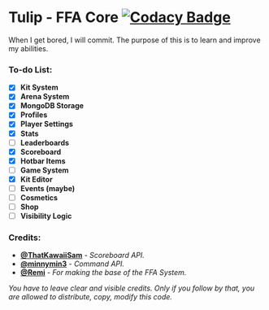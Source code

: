 # Tulip - FFA Core [![Codacy Badge](https://api.codacy.com/project/badge/Grade/3507936ade234ae7bb280eae37ca04ce)](https://app.codacy.com/gh/hmEmmy/Tulip?utm_source=github.com&utm_medium=referral&utm_content=hmEmmy/Tulip&utm_campaign=Badge_Grade_Settings)
When I get bored, I will commit. The purpose of this is to learn and improve my abilities.

### To-do List:
- [x] **Kit System**
- [x] **Arena System**
- [x] **MongoDB Storage**
- [x] **Profiles**
- [x] **Player Settings**
- [x] **Stats**
- [ ] **Leaderboards**
- [x] **Scoreboard**
- [x] **Hotbar Items**
- [ ] **Game System**
- [X] **Kit Editor**
- [ ] **Events (maybe)**
- [ ] **Cosmetics**
- [ ] **Shop**
- [ ] **Visibility Logic**

### Credits:
- [**@ThatKawaiiSam**](https://github.com/ThatKawaiiSam/Assemble) - *Scoreboard API.*
- [**@minnymin3**](https://github.com/mcardy/CommandFramework) - *Command API.*
- [**@Remi**](https://github.com/hmRemi) - *For making the base of the FFA System.*


*You have to leave clear and visible credits. Only if you follow by that, you are allowed to distribute, copy, modify this code.*
